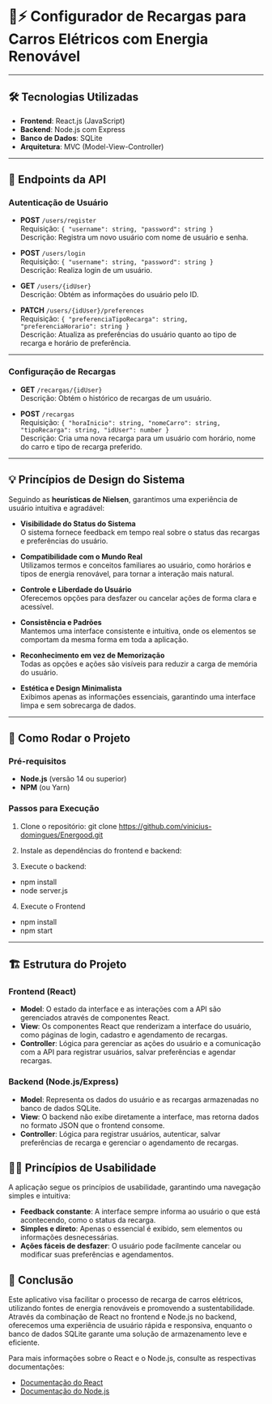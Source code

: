 # 🚗⚡️ **Configurador de Recargas para Carros Elétricos com Energia Renovável**

---

## 🛠️ **Tecnologias Utilizadas**

- **Frontend**: React.js (JavaScript)
- **Backend**: Node.js com Express
- **Banco de Dados**: SQLite
- **Arquitetura**: MVC (Model-View-Controller)

---

## 📡 **Endpoints da API**

### **Autenticação de Usuário**

- **POST** `/users/register`  
  Requisição: `{ "username": string, "password": string }`  
  Descrição: Registra um novo usuário com nome de usuário e senha.

- **POST** `/users/login`  
  Requisição: `{ "username": string, "password": string }`  
  Descrição: Realiza login de um usuário.

- **GET** `/users/{idUser}`  
  Descrição: Obtém as informações do usuário pelo ID.

- **PATCH** `/users/{idUser}/preferences`  
  Requisição: `{ "preferenciaTipoRecarga": string, "preferenciaHorario": string }`  
  Descrição: Atualiza as preferências do usuário quanto ao tipo de recarga e horário de preferência.

---

### **Configuração de Recargas**

- **GET** `/recargas/{idUser}`  
  Descrição: Obtém o histórico de recargas de um usuário.

- **POST** `/recargas`  
  Requisição: `{ "horaInicio": string, "nomeCarro": string, "tipoRecarga": string, "idUser": number }`  
  Descrição: Cria uma nova recarga para um usuário com horário, nome do carro e tipo de recarga preferido.

---

## 💡 **Princípios de Design do Sistema**

Seguindo as **heurísticas de Nielsen**, garantimos uma experiência de usuário intuitiva e agradável:

- **Visibilidade do Status do Sistema**  
  O sistema fornece feedback em tempo real sobre o status das recargas e preferências do usuário.

- **Compatibilidade com o Mundo Real**  
  Utilizamos termos e conceitos familiares ao usuário, como horários e tipos de energia renovável, para tornar a interação mais natural.

- **Controle e Liberdade do Usuário**  
  Oferecemos opções para desfazer ou cancelar ações de forma clara e acessível.

- **Consistência e Padrões**  
  Mantemos uma interface consistente e intuitiva, onde os elementos se comportam da mesma forma em toda a aplicação.

- **Reconhecimento em vez de Memorização**  
  Todas as opções e ações são visíveis para reduzir a carga de memória do usuário.

- **Estética e Design Minimalista**  
  Exibimos apenas as informações essenciais, garantindo uma interface limpa e sem sobrecarga de dados.

---

## 🚀 **Como Rodar o Projeto**

### **Pré-requisitos**

- **Node.js** (versão 14 ou superior)
- **NPM** (ou Yarn)


### **Passos para Execução**

1. Clone o repositório:
   git clone https://github.com/vinicius-domingues/Energood.git


2. Instale as dependências do frontend e backend:


3. Execute o backend:
- npm install
- node server.js


4. Execute o Frontend
- npm install
- npm start

---

## 🏗️ Estrutura do Projeto

### Frontend (React)
- **Model**: O estado da interface e as interações com a API são gerenciados através de componentes React.
- **View**: Os componentes React que renderizam a interface do usuário, como páginas de login, cadastro e agendamento de recargas.
- **Controller**: Lógica para gerenciar as ações do usuário e a comunicação com a API para registrar usuários, salvar preferências e agendar recargas.

### Backend (Node.js/Express)
- **Model**: Representa os dados do usuário e as recargas armazenadas no banco de dados SQLite.
- **View**: O backend não exibe diretamente a interface, mas retorna dados no formato JSON que o frontend consome.
- **Controller**: Lógica para registrar usuários, autenticar, salvar preferências de recarga e gerenciar o agendamento de recargas.

## 🧑‍💻 Princípios de Usabilidade
A aplicação segue os princípios de usabilidade, garantindo uma navegação simples e intuitiva:

- **Feedback constante**: A interface sempre informa ao usuário o que está acontecendo, como o status da recarga.
- **Simples e direto**: Apenas o essencial é exibido, sem elementos ou informações desnecessárias.
- **Ações fáceis de desfazer**: O usuário pode facilmente cancelar ou modificar suas preferências e agendamentos.

## 🌱 Conclusão
Este aplicativo visa facilitar o processo de recarga de carros elétricos, utilizando fontes de energia renováveis e promovendo a sustentabilidade. Através da combinação de React no frontend e Node.js no backend, oferecemos uma experiência de usuário rápida e responsiva, enquanto o banco de dados SQLite garante uma solução de armazenamento leve e eficiente.

Para mais informações sobre o React e o Node.js, consulte as respectivas documentações:

- [Documentação do React](https://reactjs.org/docs/getting-started.html)
- [Documentação do Node.js](https://nodejs.org/en/docs/)


